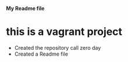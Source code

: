 **My Readme file**
# this is a vagrant project
* Created the repository call zero day
* Created a Readme file
